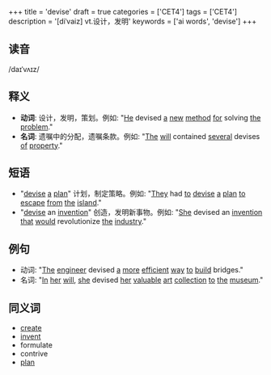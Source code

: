 +++
title = 'devise'
draft = true
categories = ['CET4']
tags = ['CET4']
description = '[diˈvaiz] vt.设计，发明'
keywords = ['ai words', 'devise']
+++

## 读音
/daɪˈvʌɪz/

## 释义
- **动词**: 设计，发明，策划。例如: "[He](/zh/post/he/) devised [a](/zh/post/a/) [new](/zh/post/new/) [method](/zh/post/method/) [for](/zh/post/for/) solving [the](/zh/post/the/) [problem](/zh/post/problem/)."
- **名词**: 遗嘱中的分配，遗嘱条款。例如: "[The](/zh/post/the/) [will](/zh/post/will/) contained [several](/zh/post/several/) devises [of](/zh/post/of/) [property](/zh/post/property/)."

## 短语
- "[devise](/zh/post/devise/) [a](/zh/post/a/) [plan](/zh/post/plan/)" 计划，制定策略。例如: "[They](/zh/post/they/) had [to](/zh/post/to/) [devise](/zh/post/devise/) [a](/zh/post/a/) [plan](/zh/post/plan/) [to](/zh/post/to/) [escape](/zh/post/escape/) [from](/zh/post/from/) [the](/zh/post/the/) [island](/zh/post/island/)."
- "[devise](/zh/post/devise/) an [invention](/zh/post/invention/)" 创造，发明新事物。例如: "[She](/zh/post/she/) devised an [invention](/zh/post/invention/) [that](/zh/post/that/) [would](/zh/post/would/) revolutionize [the](/zh/post/the/) [industry](/zh/post/industry/)."

## 例句
- 动词: "[The](/zh/post/the/) [engineer](/zh/post/engineer/) devised [a](/zh/post/a/) [more](/zh/post/more/) [efficient](/zh/post/efficient/) [way](/zh/post/way/) [to](/zh/post/to/) [build](/zh/post/build/) bridges."
- 名词: "[In](/zh/post/in/) [her](/zh/post/her/) [will](/zh/post/will/), [she](/zh/post/she/) devised [her](/zh/post/her/) [valuable](/zh/post/valuable/) [art](/zh/post/art/) [collection](/zh/post/collection/) [to](/zh/post/to/) [the](/zh/post/the/) [museum](/zh/post/museum/)."

## 同义词
- [create](/zh/post/create/)
- [invent](/zh/post/invent/)
- formulate
- contrive
- [plan](/zh/post/plan/)
